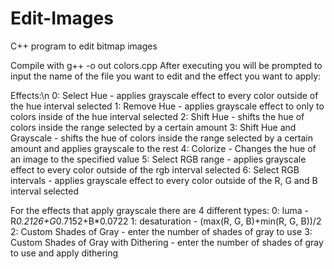 # Edit-Images
C++ program to edit bitmap images

Compile with g++ -o out colors.cpp
After executing you will be prompted to input the name of the file you want to edit and the effect you want to apply:

Effects:\n
  0: Select Hue - applies grayscale effect to every color outside of the hue interval selected
  1: Remove Hue - applies grayscale effect to only to colors inside of the hue interval selected
  2: Shift Hue - shifts the hue of colors inside the range selected by a certain amount
  3: Shift Hue and Grayscale - shifts the hue of colors inside the range selected by a certain amount and applies grayscale to the rest
  4: Colorize - Changes the hue of an image to the specified value
  5: Select RGB range - applies grayscale effect to every color outside of the rgb interval selected
  6: Select RGB intervals - applies grayscale effect to every color outside of the R, G and B interval selected

For the effects that apply grayscale there are 4 different types:
  0: luma - R*0.2126+G*0.7152+B*0.0722
  1: desaturation - (max(R, G, B)+min(R, G, B))/2
  2: Custom Shades of Gray - enter the number of shades of gray to use
  3: Custom Shades of Gray with Dithering - enter the number of shades of gray to use and apply dithering

